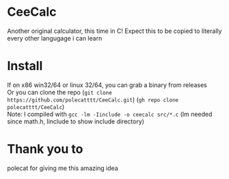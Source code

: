 # CeeCalc
Another original calculator, this time in C! Expect this to be copied to literally every other langugage i can learn

# Install
If on x86 win32/64 or linux 32/64, you can grab a binary from releases<br>
Or you can clone the repo (`git clone https://github.com/polecatttt/CeeCalc.git`) (`gh repo clone polecatttt/CeeCalc`)<br>
Note: I compiled with `gcc -lm -Iinclude -o ceecalc src/*.c` (lm needed since math.h, Iinclude to show include directory)<br>

# Thank you to
polecat for giving me this amazing idea